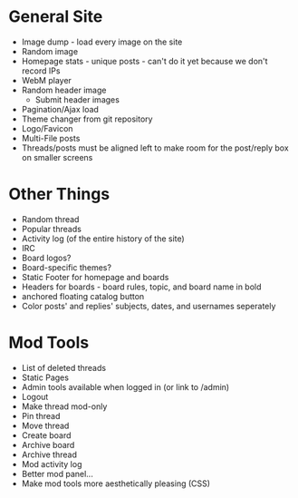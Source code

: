 # General Site
* Image dump - load every image on the site
* Random image
* Homepage stats - unique posts - can't do it yet because we don't record IPs
* WebM player
* Random header image
  * Submit header images
* Pagination/Ajax load
* Theme changer from git repository
* Logo/Favicon
* Multi-File posts
* Threads/posts must be aligned left to make room for the post/reply box on smaller screens

# Other Things
* Random thread
* Popular threads
* Activity log (of the entire history of the site)
* IRC
* Board logos?
* Board-specific themes?
* Static Footer for homepage and boards
* Headers for boards - board rules, topic, and board name in bold
* anchored floating catalog button
* Color posts' and replies' subjects, dates, and usernames seperately

# Mod Tools
* List of deleted threads
* Static Pages
* Admin tools available when logged in (or link to /admin)
* Logout
* Make thread mod-only
* Pin thread
* Move thread
* Create board
* Archive board
* Archive thread
* Mod activity log
* Better mod panel...
* Make mod tools more aesthetically pleasing (CSS)
